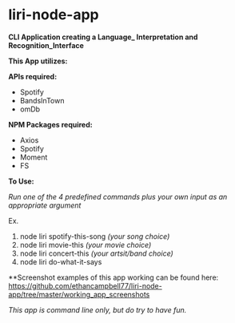 # liri-node-app
**CLI Application creating a Language_ Interpretation and Recognition_Interface**

**This App utilizes:**

**APIs required:**
* Spotify
* BandsInTown
* omDb

**NPM Packages required:**
* Axios
* Spotify
* Moment
* FS

**To Use:**

*Run one of the 4 predefined commands plus your own input as an appropriate argument*

Ex.
1. node liri spotify-this-song *(your song choice)*
2. node liri movie-this *(your movie choice)*
3. node liri concert-this *(your artsit/band choice)*
4. node liri do-what-it-says 

**Screenshot examples of this app working can be found here: https://github.com/ethancampbell77/liri-node-app/tree/master/working_app_screenshots

*This app is command line only, but do try to have fun.*



